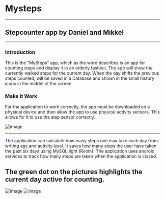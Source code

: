 # Mysteps
------------------------------------
## Stepcounter app by Daniel and Mikkel
------------------------------------

### Introduction
This is the "MySteps" app, which as the word describes is an app for counting steps and display it in an orderly fashion.
The app will show the currently walked steps for the current day. When the day shifts the previous steps counted, will be saved in a Database and shown in the small history icons in the middel of the screen.

### Make it Work
For the application to work correctly, the app must be downloaded on a physical device and then allow the app to use physical activity sensors. This allows for it to use the step sensor correctly.

![image](https://user-images.githubusercontent.com/79592248/169834842-cc1e2d61-cdbd-470f-a210-0466bf09c50c.png)


---

The application can calculate how many steps one may take each day from writing age and activity level.
It saves how many steps the user have taken the past six days using MySQL light (Room).
The application uses android services to track how many steps are taken when the application is closed. 

The green dot on the pictures highlights the current day active for counting.
---
![image](https://user-images.githubusercontent.com/79631275/169879194-7837b85c-56c7-4631-a62b-ee6bec73dc32.png) ![image](https://user-images.githubusercontent.com/79631275/169879346-a6d16548-819a-4dfe-9009-260844e0036e.png)

